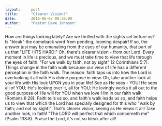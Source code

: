 ```yaml
---
layout:     post
title:      "Clearer Vision!"
date:       2016-06-07 00:30:00
author:     "Pastor Dave Johnson"
---
```


How are things looking lately?  Are we thrilled with the sights set before us?  Is "bleak" the comeback word from pending, looming despair!  If so, the answer just may be emanating from the eyes of our humanity, that part of us that "LIFE HITS HARD!"  Oh, there's clearer vision - from our Lord.   Every moment in life is precious, and we must take time to view that life through the eyes of faith. "For we walk by faith, not by sight" (2 Corinthians 5:7).  Things change in the faith walk because our view of life has a different perception in the faith walk.  The reason: faith taps us into how the Lord is overlooking it all with His divine purpose in view.  Oh, take another look at your life with His look UPON you in your life!  See as He sees - YOU!  He sees all of YOU; He's looking over it, all for YOU;  He lovingly works it all out to the good purpose of His will for YOU when we love Him in our faith walk (Romans 8:28).  Faith tells us so, and faith's walk leads us so,  and faith helps us to view that which the Lord has specially designed for this who "walk by faith; and not by sight!"  That's clearer vision, seeing as He views it all! Take another look, in faith!  "The LORD will perfect that which concerneth me" (Psalm 138:8).  Praise the Lord, it's not so bleak after all!
